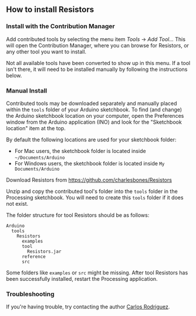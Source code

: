 ## How to install Resistors


### Install with the Contribution Manager

Add contributed tools by selecting the menu item _Tools_ → _Add Tool..._ This will open the Contribution Manager, where you can browse for Resistors, or any other tool you want to install.

Not all available tools have been converted to show up in this menu. If a tool isn't there, it will need to be installed manually by following the instructions below.

### Manual Install

Contributed tools may be downloaded separately and manually placed within the `tools` folder of your Arduino sketchbook. To find (and change) the Arduino sketchbook location on your computer, open the Preferences window from the Arduino application (INO) and look for the "Sketchbook location" item at the top.

By default the following locations are used for your sketchbook folder: 
  * For Mac users, the sketchbook folder is located inside `~/Documents/Arduino` 
  * For Windows users, the sketchbook folder is located inside `My Documents/Arduino`

Download Resistors from https://github.com/charlesbones/Resistors

Unzip and copy the contributed tool's folder into the `tools` folder in the Processing sketchbook. You will need to create this `tools` folder if it does not exist.
    
The folder structure for tool Resistors should be as follows:

```
Arduino
  tools
    Resistors
      examples
      tool
        Resistors.jar
      reference
      src
```
                      
Some folders like `examples` or `src` might be missing. After tool Resistors has been successfully installed, restart the Processing application.

### Troubleshooting

If you're having trouble, try contacting the author [Carlos Rodriguez](http://bones.sikuani.net/).
